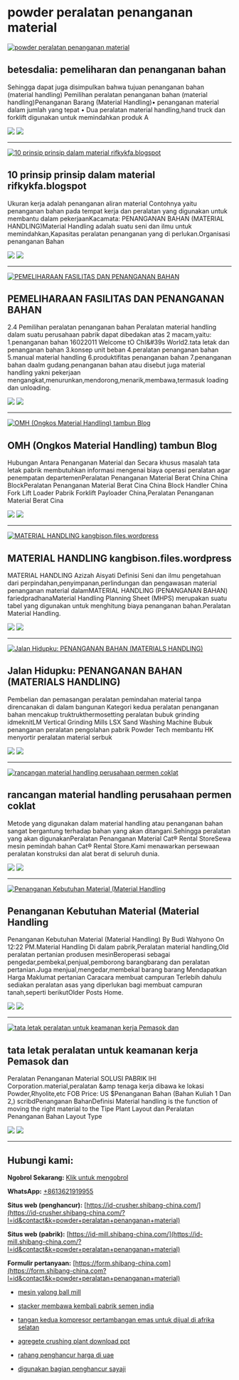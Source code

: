 # powder peralatan penanganan material

<a href="https://swt.shibang-china.com/?l=id&img&k=powder+peralatan+penanganan+material" target="_blank">![powder peralatan penanganan material](http://static.shibang-china.com/all-800x300/445.jpg)</a>

## betesdalia: pemeliharan dan penanganan bahan
Sehingga dapat juga disimpulkan bahwa tujuan penanganan bahan (material handling) Pemilihan peralatan penanganan bahan (material handling)Penanganan Barang (Material Handling)• penanganan material dalam jumlah yang tepat • Dua peralatan material handling,hand truck dan forklift digunakan untuk memindahkan produk A


<a href="https://whatsapp.shibangsoft.com/WhatsApp.php" target="_blank" title="WhatsApp">![](http://static.shibang-china.com/icon/whatsapp.png)</a> <a href="https://swt.shibang-china.com/?l=id&icon&k=powder+peralatan+penanganan+material" target="_blank">![](http://static.shibang-china.com/icon/chat-id.png)</a>

---

<a href="https://swt.shibang-china.com/?l=id&img&k=powder+peralatan+penanganan+material" target="_blank">![10 prinsip prinsip dalam material rifkykfa.blogspot](http://static.shibang-china.com/all-800x300/211.jpg)</a>

## 10 prinsip prinsip dalam material rifkykfa.blogspot
Ukuran kerja adalah penanganan aliran material Contohnya yaitu penanganan bahan pada tempat kerja dan peralatan yang digunakan untuk membantu dalam pekerjaanKacamata: PENANGANAN BAHAN (MATERIAL HANDLING)Material Handling adalah suatu seni dan ilmu untuk memindahkan,Kapasitas peralatan penanganan yang di perlukan.Organisasi penanganan Bahan


<a href="https://whatsapp.shibangsoft.com/WhatsApp.php" target="_blank" title="WhatsApp">![](http://static.shibang-china.com/icon/whatsapp.png)</a> <a href="https://swt.shibang-china.com/?l=id&icon&k=powder+peralatan+penanganan+material" target="_blank">![](http://static.shibang-china.com/icon/chat-id.png)</a>

---

<a href="https://swt.shibang-china.com/?l=id&img&k=powder+peralatan+penanganan+material" target="_blank">![PEMELIHARAAN FASILITAS DAN PENANGANAN BAHAN](http://static.shibang-china.com/all-800x300/105.jpg)</a>

## PEMELIHARAAN FASILITAS DAN PENANGANAN BAHAN
2.4 Pemilihan peralatan penanganan bahan Peralatan material handling dalam suatu perusahaan pabrik dapat dibedakan atas 2 macam,yaitu: 1.penanganan bahan 16022011 Welcome tO ChI&#39s World2.tata letak dan penanganan bahan 3.konsep unit beban 4.peralatan penanganan bahan 5.manual material handling 6.produktifitas penanganan bahan 7.penanganan bahan daalm gudang.penanganan bahan atau disebut juga material handling yakni pekerjaan mengangkat,menurunkan,mendorong,menarik,membawa,termasuk loading dan unloading.


<a href="https://whatsapp.shibangsoft.com/WhatsApp.php" target="_blank" title="WhatsApp">![](http://static.shibang-china.com/icon/whatsapp.png)</a> <a href="https://swt.shibang-china.com/?l=id&icon&k=powder+peralatan+penanganan+material" target="_blank">![](http://static.shibang-china.com/icon/chat-id.png)</a>

---

<a href="https://swt.shibang-china.com/?l=id&img&k=powder+peralatan+penanganan+material" target="_blank">![OMH (Ongkos Material Handling) tambun Blog](http://static.shibang-china.com/all-800x300/1092.jpg)</a>

## OMH (Ongkos Material Handling) tambun Blog
Hubungan Antara Penanganan Material dan Secara khusus masalah tata letak pabrik membutuhkan informasi mengenai biaya operasi peralatan agar penempatan departemenPeralatan Penanganan Material Berat China China BlockPeralatan Penanganan Material Berat Cina China Block Handler China Fork Lift Loader Pabrik Forklift Payloader China,Peralatan Penanganan Material Berat Cina


<a href="https://whatsapp.shibangsoft.com/WhatsApp.php" target="_blank" title="WhatsApp">![](http://static.shibang-china.com/icon/whatsapp.png)</a> <a href="https://swt.shibang-china.com/?l=id&icon&k=powder+peralatan+penanganan+material" target="_blank">![](http://static.shibang-china.com/icon/chat-id.png)</a>

---

<a href="https://swt.shibang-china.com/?l=id&img&k=powder+peralatan+penanganan+material" target="_blank">![MATERIAL HANDLING kangbison.files.wordpress](http://static.shibang-china.com/all-800x300/500.jpg)</a>

## MATERIAL HANDLING kangbison.files.wordpress
MATERIAL HANDLING Azizah Aisyati Definisi Seni dan ilmu pengetahuan dari perpindahan,penyimpanan,perlindungan dan pengawasan material penanganan material dalamMATERIAL HANDLING (PENANGANAN BAHAN) fariedpradhanaMaterial Handling Planning Sheet (MHPS) merupakan suatu tabel yang digunakan untuk menghitung biaya penanganan bahan.Peralatan Material Handling.


<a href="https://whatsapp.shibangsoft.com/WhatsApp.php" target="_blank" title="WhatsApp">![](http://static.shibang-china.com/icon/whatsapp.png)</a> <a href="https://swt.shibang-china.com/?l=id&icon&k=powder+peralatan+penanganan+material" target="_blank">![](http://static.shibang-china.com/icon/chat-id.png)</a>

---

<a href="https://swt.shibang-china.com/?l=id&img&k=powder+peralatan+penanganan+material" target="_blank">![Jalan Hidupku: PENANGANAN BAHAN (MATERIALS HANDLING)](http://static.shibang-china.com/all-800x300/1039.jpg)</a>

## Jalan Hidupku: PENANGANAN BAHAN (MATERIALS HANDLING)
Pembelian dan pemasangan peralatan pemindahan material tanpa direncanakan di dalam bangunan Kategori kedua peralatan penanganan bahan mencakup truktrukthermosetting peralatan bubuk grinding idmeknitLM Vertical Grinding Mills LSX Sand Washing Machine Bubuk penanganan peralatan pengolahan pabrik Powder Tech membantu HK menyortir peralatan material serbuk


<a href="https://whatsapp.shibangsoft.com/WhatsApp.php" target="_blank" title="WhatsApp">![](http://static.shibang-china.com/icon/whatsapp.png)</a> <a href="https://swt.shibang-china.com/?l=id&icon&k=powder+peralatan+penanganan+material" target="_blank">![](http://static.shibang-china.com/icon/chat-id.png)</a>

---

<a href="https://swt.shibang-china.com/?l=id&img&k=powder+peralatan+penanganan+material" target="_blank">![rancangan material handling perusahaan permen coklat](http://static.shibang-china.com/all-800x300/773.jpg)</a>

## rancangan material handling perusahaan permen coklat
Metode yang digunakan dalam material handling atau penanganan bahan sangat bergantung terhadap bahan yang akan ditangani.Sehingga peralatan yang akan digunakanPeralatan Penanganan Material Cat® Rental StoreSewa mesin pemindah bahan Cat® Rental Store.Kami menawarkan persewaan peralatan konstruksi dan alat berat di seluruh dunia.


<a href="https://whatsapp.shibangsoft.com/WhatsApp.php" target="_blank" title="WhatsApp">![](http://static.shibang-china.com/icon/whatsapp.png)</a> <a href="https://swt.shibang-china.com/?l=id&icon&k=powder+peralatan+penanganan+material" target="_blank">![](http://static.shibang-china.com/icon/chat-id.png)</a>

---

<a href="https://swt.shibang-china.com/?l=id&img&k=powder+peralatan+penanganan+material" target="_blank">![Penanganan Kebutuhan Material (Material Handling](http://static.shibang-china.com/all-800x300/1261.jpg)</a>

## Penanganan Kebutuhan Material (Material Handling
Penanganan Kebutuhan Material (Material Handling) By Budi Wahyono On 12:22 PM.Material Handling Di dalam pabrik,Peralatan material handling,Old peralatan pertanian produsen mesinBeroperasi sebagai pengedar,pembekal,penjual,pemborong barangbarang dan peralatan pertanian.Juga menjual,mengedar,membekal barang barang Mendapatkan Harga Maklumat pertanian Caracara membuat campuran Terlebih dahulu sediakan peralatan asas yang diperlukan bagi membuat campuran tanah,seperti berikutOlder Posts Home.


<a href="https://whatsapp.shibangsoft.com/WhatsApp.php" target="_blank" title="WhatsApp">![](http://static.shibang-china.com/icon/whatsapp.png)</a> <a href="https://swt.shibang-china.com/?l=id&icon&k=powder+peralatan+penanganan+material" target="_blank">![](http://static.shibang-china.com/icon/chat-id.png)</a>

---

<a href="https://swt.shibang-china.com/?l=id&img&k=powder+peralatan+penanganan+material" target="_blank">![tata letak peralatan untuk keamanan kerja Pemasok dan](http://static.shibang-china.com/all-800x300/1058.jpg)</a>

## tata letak peralatan untuk keamanan kerja Pemasok dan
Peralatan Penanganan Material SOLUSI PABRIK IHI Corporation.material,peralatan &amp tenaga kerja dibawa ke lokasi Powder,Rhyolite,etc FOB Price: US $Penanganan Bahan (Bahan Kuliah 1 Dan 2,) scribdPenanganan BahanDefinisi Material handling is the function of moving the right material to the Tipe Plant Layout dan Peralatan Penanganan Bahan Layout Type


<a href="https://whatsapp.shibangsoft.com/WhatsApp.php" target="_blank" title="WhatsApp">![](http://static.shibang-china.com/icon/whatsapp.png)</a> <a href="https://swt.shibang-china.com/?l=id&icon&k=powder+peralatan+penanganan+material" target="_blank">![](http://static.shibang-china.com/icon/chat-id.png)</a>

---
## Hubungi kami:

**Ngobrol Sekarang:** [Klik untuk mengobrol](https://swt.shibang-china.com?l=id&contact&k=powder+peralatan+penanganan+material)

**WhatsApp:**  [+8613621919955](https://whatsapp.shibangsoft.com/WhatsApp.php)

**Situs web (penghancur):** [https://id-crusher.shibang-china.com/](https://id-crusher.shibang-china.com/?l=id&contact&k=powder+peralatan+penanganan+material)

**Situs web (pabrik):** [https://id-mill.shibang-china.com/](https://id-mill.shibang-china.com/?l=id&contact&k=powder+peralatan+penanganan+material)

**Formulir pertanyaan:** [https://form.shibang-china.com](https://form.shibang-china.com?l=id&contact&k=powder+peralatan+penanganan+material)

* [mesin yalong ball mill](../40/mesin%20yalong%20ball%20mill.md)

* [stacker membawa kembali pabrik semen india](../37/stacker%20membawa%20kembali%20pabrik%20semen%20india.md)

* [tangan kedua kompresor pertambangan emas untuk dijual di afrika selatan](../31/tangan%20kedua%20kompresor%20pertambangan%20emas%20untuk%20dijual%20di%20afrika%20selatan.md)

* [agregete crushing plant download ppt](../35/agregete%20crushing%20plant%20download%20ppt.md)

* [rahang penghancur harga di uae](../31/rahang%20penghancur%20harga%20di%20uae.md)

* [digunakan bagian penghancur sayaji](../35/digunakan%20bagian%20penghancur%20sayaji.md)